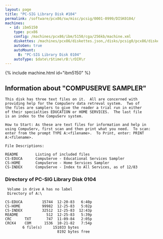 ```yaml
---
layout: page
title: "PC-SIG Library Disk #104"
permalink: /software/pcx86/sw/misc/pcsig/0001-0999/DISK0104/
machines:
  - id: ibm5150
    type: pcx86
    config: /machines/pcx86/ibm/5150/cga/256kb/machine.xml
    diskettes: /machines/pcx86/diskettes.json,/disks/pcsig0/pcx86/diskettes.json
    autoGen: true
    autoMount:
      B: "PC-SIG Library Disk 0104"
    autoType: $date\r$time\rB:\rDIR\r
---
```


{% include machine.html id="ibm5150" %}

## Information about "COMPUSERVE SAMPLER"

    This disk has three text files on it.  All are concerned with
    providing help for the CompuServ data retreval system.  Two of
    the files are samplers to give the reader a trial run in either
    of their specialties EDUCATION or HOME SERVICES.  The last file
    is an index to the CompuServ system.
    
    How to Start: As these are text files for information and help in
    using CompuServ, first scan and then print what you need.  To scan:
    enter from the prompt TYPE A:<filename>.  To Print, enter: PRINT
    A:<filename>.
    
    File Descriptions:
    
    README        Listing of included files
    CS-EDUCA      CompuServe - Educational Services Sampler
    CS-HOME       CompuServe - Home Services Sampler
    CS-INDEX      CompuServe - Index to All Services, as of 12/83

### Directory of PC-SIG Library Disk 0104

     Volume in drive A has no label
     Directory of A:\

    CS-EDUCA         15744  12-20-83   6:40p
    CS-HOME          99982  12-25-83   5:02p
    CS-INDEX         32512  12-25-83  12:43p
    README             512  12-25-83   5:39p
    CRC      TXT       747  11-09-84   2:05p
    CRCK4    COM      1536  10-21-82   7:54p
            6 file(s)     151033 bytes
                            8192 bytes free
